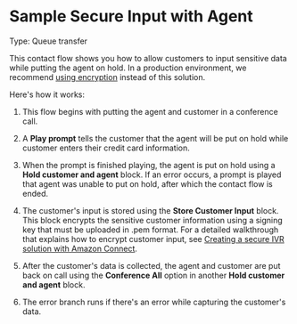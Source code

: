 # Sample Secure Input with Agent<a name="sample-secure-input-with-agent"></a>

Type: Queue transfer

This contact flow shows you how to allow customers to input sensitive data while putting the agent on hold\. In a production environment, we recommend [using encryption](contact-flow-keys.md) instead of this solution\. 

Here's how it works: 

1. This flow begins with putting the agent and customer in a conference call\.

1. A **Play prompt** tells the customer that the agent will be put on hold while customer enters their credit card information\. 

1. When the prompt is finished playing, the agent is put on hold using a **Hold customer and agent** block\. If an error occurs, a prompt is played that agent was unable to put on hold, after which the contact flow is ended\.

1. The customer's input is stored using the **Store Customer Input** block\. This block encrypts the sensitive customer information using a signing key that must be uploaded in \.pem format\. For a detailed walkthrough that explains how to encrypt customer input, see [Creating a secure IVR solution with Amazon Connect](https://aws.amazon.com/blogs/contact-center/creating-a-secure-ivr-solution-with-amazon-connect/)\.

1. After the customer's data is collected, the agent and customer are put back on call using the **Conference All** option in another **Hold customer and agent** block\. 

1. The error branch runs if there's an error while capturing the customer's data\.